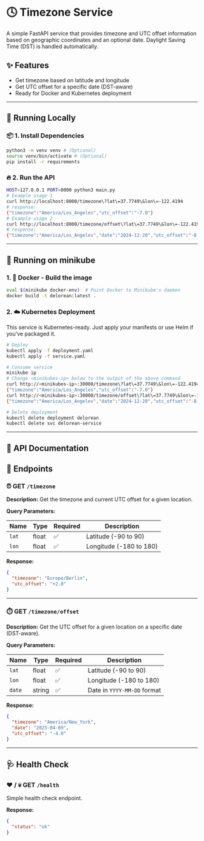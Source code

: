 # 🕓 Timezone Service

A simple FastAPI service that provides timezone and UTC offset information based on geographic coordinates and an optional date. Daylight Saving Time (DST) is handled automatically.

## ✨ Features

- Get timezone based on latitude and longitude
- Get UTC offset for a specific date (DST-aware)
- Ready for Docker and Kubernetes deployment

---

## 🚀 Running Locally

### 📦 1. Install Dependencies

```bash
python3 -m venv venv # (Optional)
source venv/bin/activate # (Optional)
pip install -r requirements
```

### 🔥 2. Run the API

```bash
HOST=127.0.0.1 PORT=8000 python3 main.py
# Example usage 1
curl http://localhost:8000/timezone\?lat\=37.7749\&lon\=-122.4194
# response:
{"timezone":"America/Los_Angeles","utc_offset":"-7.0"}
# Example usage 2
curl http://localhost:8000/timezone/offset\?lat\=37.7749\&lon\=-122.4194\&date\=2024-12-20
# response:
{"timezone":"America/Los_Angeles","date":"2024-12-20","utc_offset":"-8.0"}
```

---

## 🚜 Running on minikube

### 1. 🐳 Docker - Build the image

```bash
eval $(minikube docker-env)  # Point Docker to Minikube's daemon
docker build -t delorean:latest .
```

### 2. ☁️ Kubernetes Deployment

This service is Kubernetes-ready. Just apply your manifests or use Helm if you’ve packaged it.

```bash
# Deploy
kubectl apply -f deployment.yaml
kubectl apply -f service.yaml

# Consume service
minikube ip
# Change <minikubes-ip> below to the output of the above command
curl http://<minikubes-ip>:30000/timezone\?lat\=37.7749\&lon\=-122.4194
{"timezone":"America/Los_Angeles","utc_offset":"-7.0"}
curl http://<minikubes-ip>:30000/timezone/offset\?lat\=37.7749\&lon\=-122.4194\&date\=2024-12-20
{"timezone":"America/Los_Angeles","date":"2024-12-20","utc_offset":"-8.0"}

# Delete deployment
kubectl delete deployment delorean
kubectl delete svc delorean-service
```

---

## 📘 API Documentation

## 🧭 Endpoints

### ⏰ GET `/timezone`

**Description:** Get the timezone and current UTC offset for a given location.

**Query Parameters:**

| Name  | Type  | Required | Description             |
| ----- | ----- | -------- | ----------------------- |
| `lat` | float | ✅       | Latitude (-90 to 90)    |
| `lon` | float | ✅       | Longitude (-180 to 180) |

**Response:**

```json
{
  "timezone": "Europe/Berlin",
  "utc_offset": "+2.0"
}
```

---

### ⏱️ GET `/timezone/offset`

**Description:** Get the UTC offset for a given location on a specific date (DST-aware).

**Query Parameters:**

| Name   | Type   | Required | Description                 |
| ------ | ------ | -------- | --------------------------- |
| `lat`  | float  | ✅       | Latitude (-90 to 90)        |
| `lon`  | float  | ✅       | Longitude (-180 to 180)     |
| `date` | string | ✅       | Date in `YYYY-MM-DD` format |

**Response:**

```json
{
  "timezone": "America/New_York",
  "date": "2025-04-09",
  "utc_offset": "-4.0"
}
```

---

## 🩺 Health Check

### ❤️ / 💀 GET `/health`

Simple health check endpoint.

**Response:**

```json
{
  "status": "ok"
}
```
